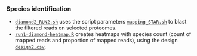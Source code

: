 ### Species identification
- [`diamond2_RUN2.sh`](https://github.com/fscucchia/Spistillata_OA_Shallow_and_Mesophotic/blob/main/Species_identification/diamond2_RUN2.sh) uses the script parameters [`mapping_STAR.sh`](https://github.com/fscucchia/Spistillata_OA_Shallow_and_Mesophotic/blob/main/metadata/mapping_STAR.sh) to blast the filtered reads on selected proteomes.
- [`run1-diamond-heatmap.R`](https://github.com/fscucchia/Spistillata_OA_Shallow_and_Mesophotic/blob/main/Species_identification/run1-diamond-heatmap.R) creates heatmaps with species count (count of mapped reads and proportion of mapped reads), using the design [`design2.csv`](https://github.com/fscucchia/Spistillata_OA_Shallow_and_Mesophotic/blob/main/metadata/design2.csv).
